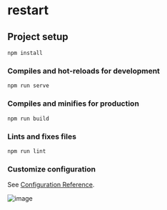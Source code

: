 # restart

## Project setup
```
npm install
```

### Compiles and hot-reloads for development
```
npm run serve
```

### Compiles and minifies for production
```
npm run build
```

### Lints and fixes files
```
npm run lint
```

### Customize configuration
See [Configuration Reference](https://cli.vuejs.org/config/).

![image](https://user-images.githubusercontent.com/100123586/154986842-e8fc753b-f675-446d-941b-a90dcdc7d54d.png)


